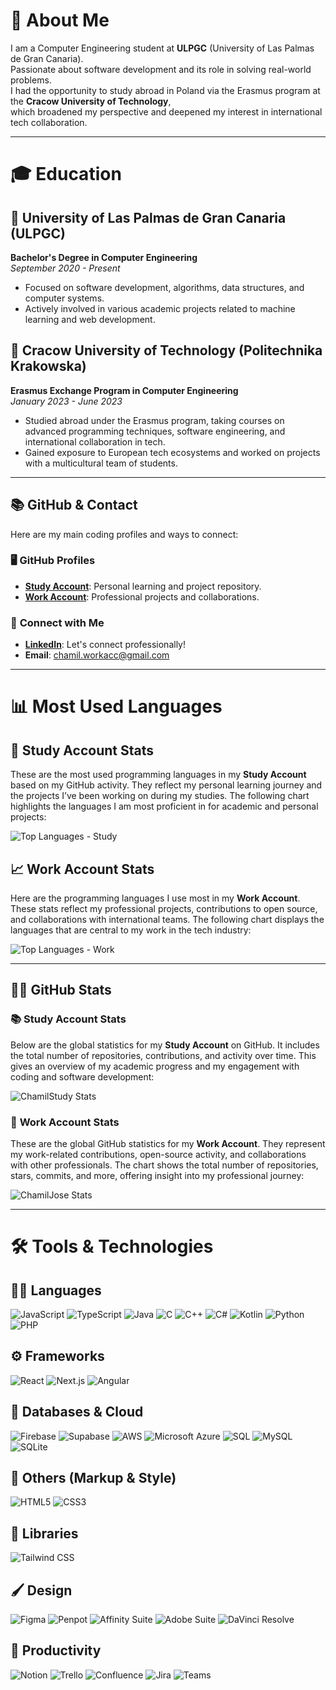 # 👋 About Me

I am a Computer Engineering student at **ULPGC** (University of Las Palmas de Gran Canaria).  
Passionate about software development and its role in solving real-world problems.  
I had the opportunity to study abroad in Poland via the Erasmus program at the **Cracow University of Technology**,  
which broadened my perspective and deepened my interest in international tech collaboration.

---

# 🎓 Education

## 📍 **University of Las Palmas de Gran Canaria (ULPGC)**

**Bachelor's Degree in Computer Engineering**  
_September 2020 - Present_

- Focused on software development, algorithms, data structures, and computer systems.
- Actively involved in various academic projects related to machine learning and web development.

## 📍 **Cracow University of Technology (Politechnika Krakowska)**

**Erasmus Exchange Program in Computer Engineering**  
_January 2023 - June 2023_

- Studied abroad under the Erasmus program, taking courses on advanced programming techniques, software engineering, and international collaboration in tech.
- Gained exposure to European tech ecosystems and worked on projects with a multicultural team of students.

---

## 📚 **GitHub & Contact**

Here are my main coding profiles and ways to connect:

### 🖥️ **GitHub Profiles**

- **[Study Account](https://github.com/chamilstudy/)**: Personal learning and project repository.
- **[Work Account](https://github.com/chamilwork/)**: Professional projects and collaborations.

### 🔗 **Connect with Me**

- **[LinkedIn](https://www.linkedin.com/in/chamilwork/?trk=opento_sprofile_details)**: Let's connect professionally!
- **Email**: [chamil.workacc@gmail.com](mailto:chamil.workacc@gmail.com)

---

# 📊 Most Used Languages

## 📖 **Study Account Stats**

These are the most used programming languages in my **Study Account** based on my GitHub activity. They reflect my personal learning journey and the projects I’ve been working on during my studies. The following chart highlights the languages I am most proficient in for academic and personal projects:

![Top Languages - Study](https://github-readme-stats.vercel.app/api/top-langs/?username=ChamilStudy&layout=compact&langs_count=8&theme=tokyonight)

## 📈 **Work Account Stats**

Here are the programming languages I use most in my **Work Account**. These stats reflect my professional projects, contributions to open source, and collaborations with international teams. The following chart displays the languages that are central to my work in the tech industry:

![Top Languages - Work](https://github-readme-stats.vercel.app/api/top-langs/?username=ChamilJose&layout=compact&langs_count=8&theme=tokyonight)

---

## 🧑‍💻 **GitHub Stats**

### 📚 **Study Account Stats**

Below are the global statistics for my **Study Account** on GitHub. It includes the total number of repositories, contributions, and activity over time. This gives an overview of my academic progress and my engagement with coding and software development:

![ChamilStudy Stats](https://github-readme-stats.vercel.app/api?username=ChamilStudy&show_icons=true&count_private=true&hide_title=true&hide=prs&theme=tokyonight)

### 💼 **Work Account Stats**

These are the global GitHub statistics for my **Work Account**. They represent my work-related contributions, open-source activity, and collaborations with other professionals. The chart shows the total number of repositories, stars, commits, and more, offering insight into my professional journey:

![ChamilJose Stats](https://github-readme-stats.vercel.app/api?username=ChamilJose&show_icons=true&count_private=true&hide_title=true&hide=prs&theme=tokyonight)

---

# 🛠️ Tools & Technologies

## 🧑‍💻 Languages

<p align="left">
  <img src="https://img.shields.io/badge/JavaScript-121212?style=for-the-badge&logo=javascript&logoColor=F7DF1E" alt="JavaScript" />
  <img src="https://img.shields.io/badge/TypeScript-121212?style=for-the-badge&logo=typescript&logoColor=3178C6" alt="TypeScript" />
  <img src="https://img.shields.io/badge/Java-121212?style=for-the-badge&logo=oracle&logoColor=F80000" alt="Java" />
  <img src="https://img.shields.io/badge/C-121212?style=for-the-badge&logo=c&logoColor=A8B9CC" alt="C" />
  <img src="https://img.shields.io/badge/C++-121212?style=for-the-badge&logo=cplusplus&logoColor=00599C" alt="C++" />
  <img src="https://img.shields.io/badge/C%23-121212?style=for-the-badge&logo=csharp&logoColor=239120" alt="C#" />
  <img src="https://img.shields.io/badge/Kotlin-121212?style=for-the-badge&logo=kotlin&logoColor=7F52FF" alt="Kotlin" />
  <img src="https://img.shields.io/badge/Python-121212?style=for-the-badge&logo=python&logoColor=FFD43B" alt="Python" />
  <img src="https://img.shields.io/badge/PHP-121212?style=for-the-badge&logo=php&logoColor=777BB4" alt="PHP" />
</p>

## ⚙️ Frameworks

<p align="left">
  <img src="https://img.shields.io/badge/React-121212?style=for-the-badge&logo=react&logoColor=61DAFB" alt="React" />
  <img src="https://img.shields.io/badge/Next.js-121212?style=for-the-badge&logo=next.js&logoColor=ffffff" alt="Next.js" />
  <img src="https://img.shields.io/badge/Angular-121212?style=for-the-badge&logo=angular&logoColor=DD0031" alt="Angular" />
</p>

## 🧱 Databases & Cloud

<p align="left">
  <img src="https://img.shields.io/badge/Firebase-121212?style=for-the-badge&logo=firebase&logoColor=FFCA28" alt="Firebase" />
  <img src="https://img.shields.io/badge/Supabase-121212?style=for-the-badge&logo=supabase&logoColor=3ECF8E" alt="Supabase" />
  <img src="https://img.shields.io/badge/AWS-121212?style=for-the-badge&logo=amazonaws&logoColor=FF9900" alt="AWS" />
  <img src="https://img.shields.io/badge/Microsoft_Azure-121212?style=for-the-badge&logo=microsoftazure&logoColor=0078D4" alt="Microsoft Azure" />
  <img src="https://img.shields.io/badge/SQL-121212?style=for-the-badge&logo=postgresql&logoColor=336791" alt="SQL" />
  <img src="https://img.shields.io/badge/MySQL-121212?style=for-the-badge&logo=mysql&logoColor=4479A1" alt="MySQL" />
  <img src="https://img.shields.io/badge/SQLite-121212?style=for-the-badge&logo=sqlite&logoColor=003B57" alt="SQLite" />
</p>

## 🧱 Others (Markup & Style)

<p align="left">
  <img src="https://img.shields.io/badge/HTML5-121212?style=for-the-badge&logo=html5&logoColor=E34F26" alt="HTML5" />
  <img src="https://img.shields.io/badge/CSS3-121212?style=for-the-badge&logo=css3&logoColor=1572B6" alt="CSS3" />
</p>

## 🎨 Libraries

<p align="left">
  <img src="https://img.shields.io/badge/Tailwind CSS-121212?style=for-the-badge&logo=tailwindcss&logoColor=38B2AC" alt="Tailwind CSS" />
</p>

## 🖌️ Design

<p align="left">
  <img src="https://img.shields.io/badge/Figma-121212?style=for-the-badge&logo=figma&logoColor=F24E1E" alt="Figma" />
  <img src="https://img.shields.io/badge/Penpot-121212?style=for-the-badge&logo=penpot&logoColor=ffffff" alt="Penpot" />
  <img src="https://img.shields.io/badge/Affinity_Designer-121212?style=for-the-badge&logo=affinitydesigner&logoColor=00A9E0" alt="Affinity Suite" />
  <img src="https://img.shields.io/badge/Adobe_Creative_Cloud-121212?style=for-the-badge&logo=adobecreativecloud&logoColor=FF0000" alt="Adobe Suite" />
  <img src="https://img.shields.io/badge/DaVinci_Resolve-121212?style=for-the-badge&logo=blackmagicdesign&logoColor=FF9E00" alt="DaVinci Resolve" />
</p>

## 🧠 Productivity

<p align="left">
  <img src="https://img.shields.io/badge/Notion-121212?style=for-the-badge&logo=notion&logoColor=FFFFFF" alt="Notion" />
  <img src="https://img.shields.io/badge/Trello-121212?style=for-the-badge&logo=trello&logoColor=0079BF" alt="Trello" />
  <img src="https://img.shields.io/badge/Confluence-121212?style=for-the-badge&logo=confluence&logoColor=172B4D" alt="Confluence" />
  <img src="https://img.shields.io/badge/Jira-121212?style=for-the-badge&logo=jira&logoColor=0052CC" alt="Jira" />
  <img src="https://img.shields.io/badge/Microsoft_Teams-121212?style=for-the-badge&logo=microsoftteams&logoColor=6264A7" alt="Teams" />
</p>
